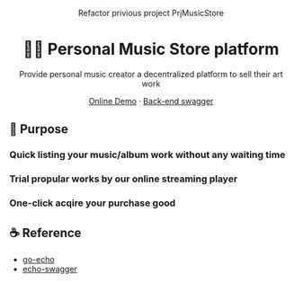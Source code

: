 <p align="center"> Refactor privious project PrjMusicStore </p>
<h1 align="center">
  🏄‍♂️ Personal Music Store platform
</h1>
<p align="center">Provide personal music creator a decentralized platform to sell their art work</p>

<p align="center">
    <a href="https://azxcvba99.net/" target="blank">Online Demo</a>
    ·
     <a href="https://api.azxcvba99.net/swagger/index.html" target="blank">Back-end swagger</a>
</p>

## 🚤 Purpose
### Quick listing your music/album work without any waiting time

### Trial propular works by our online streaming player

### One-click acqire your purchase good
## ☕ Reference
- [go-echo](https://github.com/labstack/echo/)
- [echo-swagger](https://github.com/swaggo/echo-swagger/)
